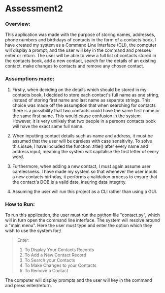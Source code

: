 # Assessment2
### Overview:
This application was made with the purpose of storing names, addresses, phone numbers and birthdays of contacts in
the form of a contacts book. I have created my system as a Command Line Interface (CLI), the computer will display a
prompt, and the user will key in the command and presses enter or return. The user will be able to view a full list of
contacts stored in the contacts book, add a new contact, search for the details of an existing contact, make changes to
contacts and remove any chosen contact.

### Assumptions made:
1. Firstly, when deciding on the details which should be stored in my contacts book, I decided to store each contact's
full name as one string, instead of storing first name and last name as separate strings. This choice was made off the
assumption that when searching for contacts there is a possibility that two contacts could have the same first name or
the same first name. This would cause confusion in the system. However, it is very unlikely that two people in a
persons contacts book will have the exact same full name. 

2. When inputting contact details such as name and address, it must be assumed that the user will be careless with
case sensitivity. To solve this issue, I have included the function .title() after every name and address input, meaning
the system will capitalise the first letter of every word.

3. Furthermore, when adding a new contact, I must again assume user carelessness. I have made my system so that whenever
the user inputs a new contacts birthday, it performs a validation process to ensure that the contact's DOB is a valid
date, insuring data integrity.

4. Assuming the user will run this project as a CLI rather than using a GUI.

### How to Run:
To run this application, the user must run the python file "contact.py", which will in turn open the command line
interface. The system will resolve around a "main menu". Here the user must type and enter the option which they
wish to use the system for;\
>Enter:
>1. To Display Your Contacts Records
>2. To Add a New Contact Record
>3. To Search your Contacts
>4. To Make Changes to your Contacts
>5. To Remove a Contact

The computer will display prompts and the user will key in the command and press enter/return.

